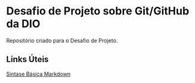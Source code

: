 # Desafio de Projeto sobre Git/GitHub da DIO
Repositório criado para o Desafio de Projeto.

## Links Úteis
[Sintase Básica Markdown](https://www.markdownguide.org/basic-syntax/)
